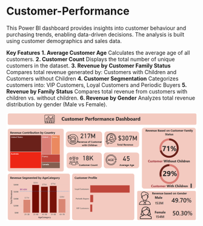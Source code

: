 # Customer-Performance

This Power BI dashboard provides insights into customer behaviour and purchasing trends, enabling data-driven decisions. The analysis is built using customer demographics and sales data.

**Key Features**
**1.	Average Customer Age**
Calculates the average age of all customers.
**2.	Customer Count**
Displays the total number of unique customers in the dataset.
**3.	Revenue by Customer Family Status**
Compares total revenue generated by: Customers with Children and Customers without Children
**4.	Customer Segmentation**
Categorizes customers into: VIP Customers, Loyal Customers and Periodic Buyers
**5.	Revenue by Family Status**
Compares total revenue from customers with children vs. without children.
**6.	Revenue by Gender**
Analyzes total revenue distribution by gender (Male vs Female).


![Customer-Performance](https://github.com/anupratheepa/Customer-Performance/blob/main/Image.png)
